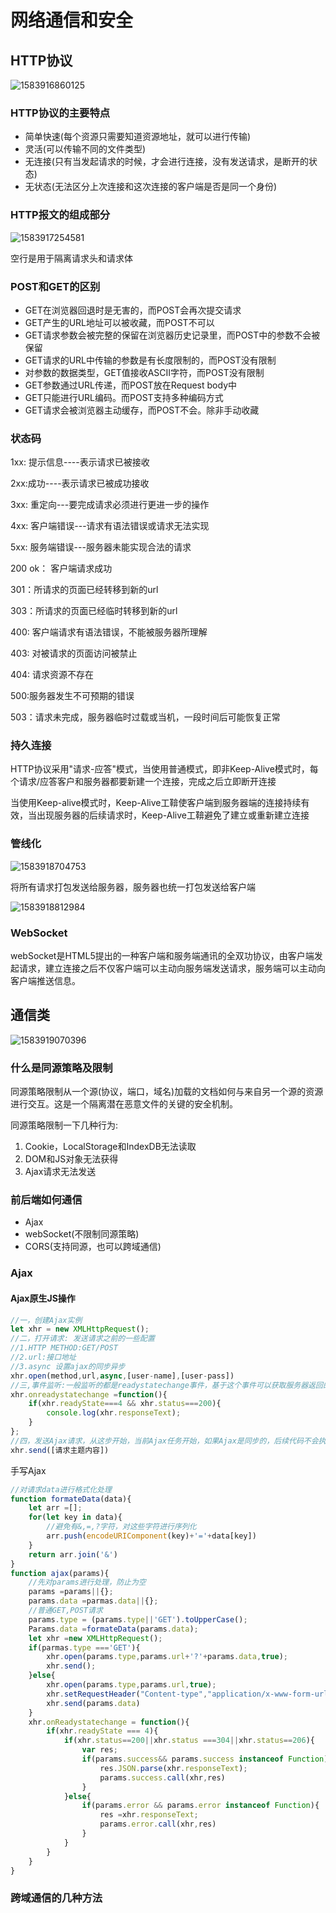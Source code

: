 # 网络通信和安全

## HTTP协议

![1583916860125](C:\Users\刘如刚\AppData\Roaming\Typora\typora-user-images\1583916860125.png)

### HTTP协议的主要特点

+ 简单快速(每个资源只需要知道资源地址，就可以进行传输)
+ 灵活(可以传输不同的文件类型)
+ 无连接(只有当发起请求的时候，才会进行连接，没有发送请求，是断开的状态)
+ 无状态(无法区分上次连接和这次连接的客户端是否是同一个身份)

### HTTP报文的组成部分

![1583917254581](C:\Users\刘如刚\AppData\Roaming\Typora\typora-user-images\1583917254581.png)

空行是用于隔离请求头和请求体

### POST和GET的区别

+ GET在浏览器回退时是无害的，而POST会再次提交请求
+ GET产生的URL地址可以被收藏，而POST不可以
+ GET请求参数会被完整的保留在浏览器历史记录里，而POST中的参数不会被保留
+ GET请求的URL中传输的参数是有长度限制的，而POST没有限制
+ 对参数的数据类型，GET值接收ASCII字符，而POST没有限制
+ GET参数通过URL传递，而POST放在Request body中
+ GET只能进行URL编码。而POST支持多种编码方式
+ GET请求会被浏览器主动缓存，而POST不会。除非手动收藏

### 状态码

1xx: 提示信息----表示请求已被接收

2xx:成功----表示请求已被成功接收

3xx: 重定向---要完成请求必须进行更进一步的操作

4xx: 客户端错误---请求有语法错误或请求无法实现

5xx: 服务端错误---服务器未能实现合法的请求

200 ok： 客户端请求成功

301：所请求的页面已经转移到新的url

303：所请求的页面已经临时转移到新的url

400: 客户端请求有语法错误，不能被服务器所理解

403: 对被请求的页面访问被禁止

404: 请求资源不存在

500:服务器发生不可预期的错误

503：请求未完成，服务器临时过载或当机，一段时间后可能恢复正常

### 持久连接

HTTP协议采用"请求-应答"模式，当使用普通模式，即非Keep-Alive模式时，每个请求/应答客户和服务器都要新建一个连接，完成之后立即断开连接

当使用Keep-alive模式时，Keep-Alive工鞥使客户端到服务器端的连接持续有效，当出现服务器的后续请求时，Keep-Alive工鞥避免了建立或重新建立连接

### 管线化

![1583918704753](C:\Users\刘如刚\AppData\Roaming\Typora\typora-user-images\1583918704753.png)

将所有请求打包发送给服务器，服务器也统一打包发送给客户端

![1583918812984](C:\Users\刘如刚\AppData\Roaming\Typora\typora-user-images\1583918812984.png)

### WebSocket

webSocket是HTML5提出的一种客户端和服务端通讯的全双功协议，由客户端发起请求，建立连接之后不仅客户端可以主动向服务端发送请求，服务端可以主动向客户端推送信息。

## 通信类

![1583919070396](C:\Users\刘如刚\AppData\Roaming\Typora\typora-user-images\1583919070396.png)

### 什么是同源策略及限制

同源策略限制从一个源(协议，端口，域名)加载的文档如何与来自另一个源的资源进行交互。这是一个隔离潜在恶意文件的关键的安全机制。

同源策略限制一下几种行为:

1. Cookie，LocalStorage和IndexDB无法读取
2. DOM和JS对象无法获得
3. Ajax请求无法发送

### 前后端如何通信

+ Ajax
+ webSocket(不限制同源策略)
+ CORS(支持同源，也可以跨域通信)

### Ajax

#### Ajax原生JS操作

```javascript
//一，创建Ajax实例
let xhr = new XMLHttpRequest();
//二，打开请求: 发送请求之前的一些配置
//1.HTTP METHOD:GET/POST
//2.url:接口地址
//3.async 设置ajax的同步异步
xhr.open(method,url,async,[user-name],[user-pass])
//三,事件监听:一般监听的都是readystatechange事件，基于这个事件可以获取服务器返回的响应头响应主体
xhr.onreadystatechange =function(){
    if(xhr.readyState===4 && xhr.status===200){
        console.log(xhr.responseText);
    }
};
//四，发送Ajax请求，从这步开始，当前Ajax任务开始，如果Ajax是同步的，后续代码不会执行，要等到Ajax状态成功后再执行
xhr.send([请求主题内容])
```

手写Ajax

```javascript
//对请求data进行格式化处理
function formateData(data){
    let arr =[];
    for(let key in data){
        //避免有&,=,?字符，对这些字符进行序列化
        arr.push(encodeURIComponent(key)+'='+data[key])
    }
    return arr.join('&')
}
function ajax(params){
    //先对params进行处理，防止为空
    params =params||{};
    params.data =parmas.data||{};
    //普通GET,POST请求
    params.type = (params.type||'GET').toUpperCase();
    Params.data =formateData(params.data);
    let xhr =new XMLHttpRequest();
    if(parmas.type ==='GET'){
        xhr.open(params.type,params.url+'?'+params.data,true);
        xhr.send();
    }else{
        xhr.open(params.type,params.url,true);
        xhr.setRequestHeader("Content-type","application/x-www-form-urlencoded")
        xhr.send(params.data)
    }
    xhr.onReadystatechange = function(){
        if(xhr.readyState === 4){
            if(xhr.status==200||xhr.status ===304||xhr.status==206){
                var res;
                if(params.success&& params.success instanceof Function){
                    res.JSON.parse(xhr.responseText);
                    params.success.call(xhr,res)
                }
            }else{
                if(params.error && params.error instanceof Function){
                    res =xhr.responseText;
                    params.error.call(xhr,res)
                }
            }
        }
    }
}
```



### 跨域通信的几种方法

 